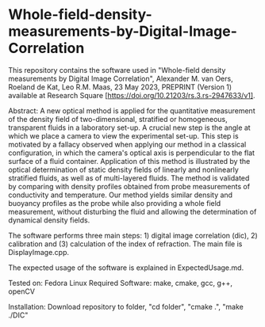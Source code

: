 # Whole-field-density-measurements-by-Digital-Image-Correlation

This repository contains the software used in "Whole-field density measurements by Digital Image Correlation", Alexander M. van Oers, Roeland de Kat, Leo R.M. Maas, 23 May 2023, PREPRINT (Version 1) available at Research Square [https://doi.org/10.21203/rs.3.rs-2947633/v1]. 

Abstract:
A new optical method is applied for the quantitative measurement of the density field of two-dimensional, stratified or homogeneous, transparent fluids in a laboratory set-up. A crucial new step is the angle at which we place a camera to view the experimental set-up. This step is motivated by a fallacy observed when applying our method in a classical configuration, in which the camera's optical axis is perpendicular to the flat surface of a fluid container. Application of this method is illustrated by the optical determination of static density fields of linearly and nonlinearly stratified fluids, as well as of multi-layered fluids. The method is validated by comparing with density profiles obtained from probe measurements of conductivity and temperature. Our method yields similar density and buoyancy profiles as the probe while also providing a whole field measurement, without disturbing the fluid and allowing the determination of dynamical density fields.

The software performs three main steps: 1) digital image correlation (dic), 2) calibration and (3) calculation of the index of refraction. The main file is DisplayImage.cpp. 

The expected usage of the software is explained in ExpectedUsage.md.

Tested on: Fedora Linux
Required Software: make, cmake, gcc, g++, openCV

Installation: Download repository to folder, "cd folder", "cmake .", "make ./DIC"
